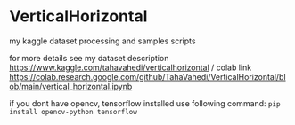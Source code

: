 # VerticalHorizontal
my kaggle dataset processing and samples scripts

for more details see my dataset description <https://www.kaggle.com/tahavahedi/verticalhorizontal> /
colab link <https://colab.research.google.com/github/TahaVahedi/VerticalHorizontal/blob/main/vertical_horizontal.ipynb>

if you dont have opencv, tensorflow installed use following command:
`pip install opencv-python tensorflow`
